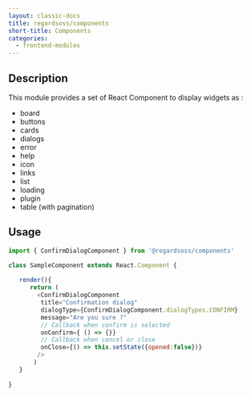 ```yaml
---
layout: classic-docs
title: regardsoss/components
short-title: Components
categories:
  - frontend-modules
---
```


## Description

This module provides a set of React Component to display widgets as :
 - board
 - buttons
 - cards
 - dialogs
 - error
 - help
 - icon
 - links
 - list
 - loading
 - plugin
 - table (with pagination)
 
## Usage

```js
import { ConfirmDialogComponent } from '@regardsoss/components'

class SampleComponent extends React.Component {
   
   render(){
      return (
        <ConfirmDialogComponent
         title="Confirmation dialog"
         dialogType={ConfirmDialogComponent.dialogTypes.CONFIRM}
         message="Are you sure ?"
         // Callback when confirm is selected
         onConfirm={ () => {}}
         // Callback when cancel or close
         onClose={() => this.setState({opened:false})}
        />
       )
   }
   
}

```